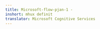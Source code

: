 ```yaml
---
title: Microsoft-flow-pjan-1 -
inshort: mhux definit
translator: Microsoft Cognitive Services
---
```




